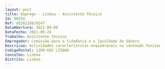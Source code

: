 ```yaml
--- 
layout: post
title: Emprego - Lisboa - Assistente Técnico
Id: 90254
Ref: OE202109/0247
DataAbertura: 2021-09-09
DataFecho: 2021-09-24
Trabalho: Assistente Técnico
Empregador: Comissão para a Cidadania e a Igualdade de Género
Descricao: Actividades características enquadráveis no conteúdo funcional correspondente à carreira categoria de assistente técnico a.Caracterização do posto de trabalho – Área Financeira •	Assegurar o desenvolvimento das atividades de gestão orçamental, despesa e receita •	assegurar a preparação de orçamentos e acompanhamento da respetiva execução  •	assegurar a elaboração e registo  de propostas de alterações orçamentais  •	contabilizar as despesas e receitas na ótica da contabilidade patrimonial e orçamental 
CodigoPostal: 1200-602 LISBOA
Concelho: Lisboa
Distrito: Lisboa
--- 
```

